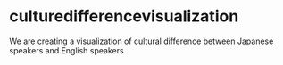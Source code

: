 # culturedifferencevisualization
We are creating a visualization of cultural difference between Japanese speakers and English speakers
